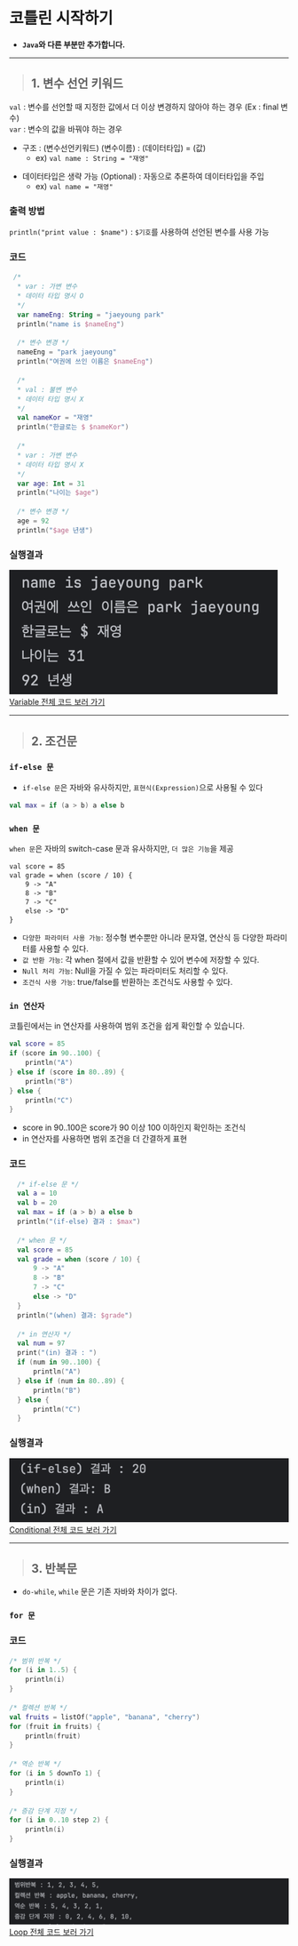 # 코틀린 시작하기
  - **`Java`와 다른 부분만 추가합니다.**
***



>## 1. 변수 선언 키워드
`val` : 변수를 선언할 때 지정한 값에서 더 이상 변경하지 않아야 하는 경우 (Ex : final 변수)
<br>`var` : 변수의 값을 바꿔야 하는 경우

- 구조 : (변수선언키워드) (변수이름) : (데이터타입) = (값)
  - ex) `val name : String = "재영"`


* 데이터타입은 생략 가능 (Optional) : 자동으로 추론하여 데이터타입을 주입
  * ex) `val name = "재영"` 

### 출력 방법
`println("print value : $name")` : `$기호`를 사용하여 선언된 변수를 사용 가능

### 코드
```Kotlin
 /*
  * var : 가변 변수
  * 데이터 타입 명시 O
  */
  var nameEng: String = "jaeyoung park"
  println("name is $nameEng")

  /* 변수 변경 */
  nameEng = "park jaeyoung"
  println("여권에 쓰인 이름은 $nameEng")

  /*
  * val : 불변 변수
  * 데이터 타입 명시 X
  */
  val nameKor = "재영"
  println("한글로는 $ $nameKor")

  /*
  * var : 가변 변수
  * 데이터 타입 명시 X
  */
  var age: Int = 31
  println("나이는 $age")

  /* 변수 변경 */
  age = 92
  println("$age 년생")

```

### 실행결과
![variable.png](snapshot/variable.png)
[Variable 전체 코드 보러 가기](src/main/kotlin/sample/VariableSample.kt)
***
> ## 2. 조건문

### `if-else 문`
- `if-else 문`은 자바와 유사하지만, `표현식(Expression)`으로 사용될 수 있다

```kotlin
val max = if (a > b) a else b
```

### `when 문`
`when 문`은 자바의 switch-case 문과 유사하지만, `더 많은 기능`을 제공
```
val score = 85
val grade = when (score / 10) {
    9 -> "A"
    8 -> "B"
    7 -> "C"
    else -> "D"
}
```

- `다양한 파라미터 사용 가능`: 정수형 변수뿐만 아니라 문자열, 연산식 등 다양한 파라미터를 사용할 수 있다.
- `값 반환 가능`: 각 when 절에서 값을 반환할 수 있어 변수에 저장할 수 있다.
- `Null 처리 가능`: Null을 가질 수 있는 파라미터도 처리할 수 있다.
- `조건식 사용 가능`: true/false를 반환하는 조건식도 사용할 수 있다.

### `in 연산자`
   코틀린에서는 in 연산자를 사용하여 범위 조건을 쉽게 확인할 수 있습니다.
```kotlin
val score = 85
if (score in 90..100) {
    println("A")
} else if (score in 80..89) {
    println("B")
} else {
    println("C")
}

```
- score in 90..100은 score가 90 이상 100 이하인지 확인하는 조건식
- in 연산자를 사용하면 범위 조건을 더 간결하게 표현
### 코드
```kotlin
  /* if-else 문 */
  val a = 10
  val b = 20
  val max = if (a > b) a else b
  println("(if-else) 결과 : $max")

  /* when 문 */
  val score = 85
  val grade = when (score / 10) {
      9 -> "A"
      8 -> "B"
      7 -> "C"
      else -> "D"
  }
  println("(when) 결과: $grade")

  /* in 연산자 */
  val num = 97
  print("(in) 결과 : ")
  if (num in 90..100) {
      println("A")
  } else if (num in 80..89) {
      println("B")
  } else {
      println("C")
  }
```
### 실행결과
![conditional.png](snapshot/conditional.png)
[Conditional 전체 코드 보러 가기](src/main/kotlin/sample/ConditionalSample.kt)
***
> ## 3. 반복문
 - `do-while`, `while` 문은 기존 자바와 차이가 없다.
### `for 문`
### 코드
```kotlin
/* 범위 반복 */
for (i in 1..5) {
    println(i)
}

/* 컬렉션 반복 */ 
val fruits = listOf("apple", "banana", "cherry")
for (fruit in fruits) {
    println(fruit)
}

/* 역순 반복 */ 
for (i in 5 downTo 1) {
    println(i)
}

/* 증감 단계 지정 */ 
for (i in 0..10 step 2) {
    println(i)
}
```

### 실행결과 
![loop.png](snapshot/loop.png)
[Loop 전체 코드 보러 가기](src/main/kotlin/sample/LoopSample.kt)